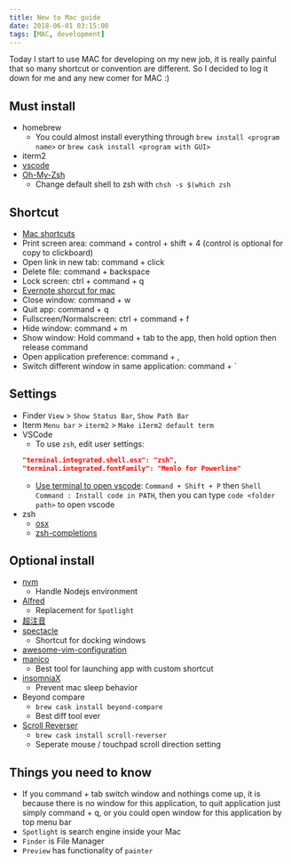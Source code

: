 ```yaml
---
title: New to Mac guide
date: 2018-06-01 03:15:00
tags: [MAC, development]
---
```


Today I start to use MAC for developing on my new job, it is really painful that so many shortcut or convention are different.
So I decided to log it down for me and any new comer for MAC :)

## Must install

* homebrew
    * You could almost install everything through `brew install <program name>` or `brew cask install <program with GUI>`
* iterm2
* [vscode](https://code.visualstudio.com/Download)
* [Oh-My-Zsh](https://github.com/robbyrussell/oh-my-zsh)
    * Change default shell to zsh with `chsh -s $(which zsh`

## Shortcut

* [Mac shortcuts](https://support.apple.com/en-us/ht201236)
* Print screen area: command + control + shift + 4 (control is optional for copy to clickboard)
* Open link in new tab: command + click
* Delete file: command + backspace
* Lock screen: ctrl + command + q
* [Evernote shorcut for mac](https://help.evernote.com/hc/en-us/articles/208313358-Keyboard-shortcuts-in-Evernote-for-Mac)
* Close window: command + w
* Quit app: command + q
* Fullscreen/Normalscreen: ctrl + command + f
* Hide window: command + m
* Show window: Hold command + tab to the app, then hold option then release command
* Open application preference: command + ,
* Switch different window in same application: command + `

## Settings

* Finder
    `View` > `Show Status Bar`, `Show Path Bar`
* Iterm
    `Menu bar` > `iterm2` > `Make iIerm2 default term`
* VSCode
    * To use `zsh`, edit user settings:
    ```json
    "terminal.integrated.shell.osx": "zsh",
    "terminal.integrated.fontFamily": "Menlo for Powerline"
    ```
    * [Use terminal to open vscode](https://stackoverflow.com/questions/30065227/run-open-vscode-from-mac-terminal):
    `Command + Shift + P` then `Shell Command : Install code in PATH`, then you can type `code <folder path>` to open vscode
* zsh
    * [osx](https://github.com/robbyrussell/oh-my-zsh/tree/master/plugins/osx)
    * [zsh-completions](https://github.com/zsh-users/zsh-completions)

## Optional install

* [nvm](https://github.com/creationix/nvm)
   * Handle Nodejs environment
* [Alfred](https://www.alfredapp.com/)
   * Replacement for `Spotlight`
* [超注音](https://applealmond.com/posts/27387)
* [spectacle](https://www.spectacleapp.com/)
   * Shortcut for docking windows
* [awesome-vim-configuration](https://github.com/amix/vimrc)
* [manico](https://itunes.apple.com/cn/app/manico/id724472954?mt=12)
   * Best tool for launching app with custom shortcut
* [insomniaX](http://semaja2.net/ye-ol-projects/insomniaxinfo/)
   * Prevent mac sleep behavior
* Beyond compare 
   * `brew cask install beyond-compare`
   * Best diff tool ever
* [Scroll Reverser](http://pilotmoon.com/scrollreverser/) 
   * `brew cask install scroll-reverser`
   * Seperate mouse / touchpad scroll direction setting

## Things you need to know

* If you command + tab switch window and nothings come up, it is because there is no window for this application, to quit application just simply command + q, or you could open window for this application by top menu bar
* `Spotlight` is search engine inside your Mac
* `Finder` is File Manager
* `Preview` has functionality of `painter`
